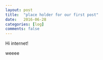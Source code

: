 ```yaml
---
layout: post
title:  "place holder for our first post"
date:   2016-06-28
categories: [log]
comments: false
---
```

Hi internet!

weeee